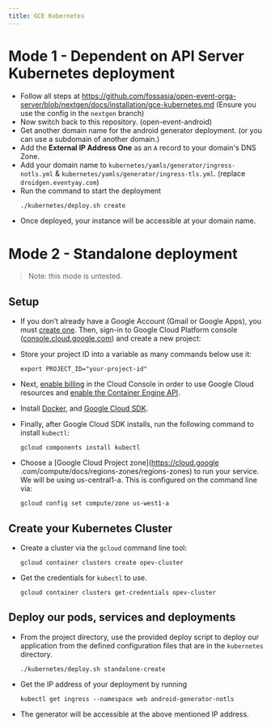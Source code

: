```yaml
---
title: GCE Kubernetes
---
```


# Mode 1 - Dependent on API Server Kubernetes deployment

- Follow all steps at https://github.com/fossasia/open-event-orga-server/blob/nextgen/docs/installation/gce-kubernetes.md (Ensure you use the config in the `nextgen` branch)
- Now switch back to this repository. (open-event-android)
- Get another domain name for the android generator deployment. (or you can use a subdomain of another domain.)
- Add the **External IP Address One** as an `A` record to your domain's DNS Zone.
- Add your domain name to `kubernetes/yamls/generator/ingress-notls.yml` & `kubernetes/yamls/generator/ingress-tls.yml`. (replace `droidgen.eventyay.com`)
- Run the command to start the deployment
    ```bash
    ./kubernetes/deploy.sh create
    ```
- Once deployed, your instance will be accessible at your domain name.

# Mode 2 - Standalone deployment

> Note: this mode is untested.

## Setup

- If you don’t already have a Google Account (Gmail or Google Apps), you must [create one](https://accounts.google.com/SignUp). Then, sign-in to Google Cloud Platform console ([console.cloud.google.com](http://console.cloud.google.com/)) and create a new project:


- Store your project ID into a variable as many commands below use it:

    ```
    export PROJECT_ID="your-project-id"
    ```

- Next, [enable billing](https://console.cloud.google.com/billing) in the Cloud Console in order to use Google Cloud resources and [enable the Container Engine API](https://console.cloud.google.com/project/_/kubernetes/list).

- Install [Docker](https://docs.docker.com/engine/installation/), and [Google Cloud SDK](https://cloud.google.com/sdk/).

- Finally, after Google Cloud SDK installs, run the following command to install `kubectl`:

    ```
    gcloud components install kubectl
    ```

- Choose a [Google Cloud Project zone](https://cloud.google
.com/compute/docs/regions-zones/regions-zones) to run your service. We will be using us-central1-a. This is configured on the command line via:

    ```
    gcloud config set compute/zone us-west1-a
    ```

## Create your Kubernetes Cluster

- Create a cluster via the `gcloud` command line tool:

    ```
    gcloud container clusters create opev-cluster
    ```

- Get the credentials for `kubectl` to use.

    ```
    gcloud container clusters get-credentials opev-cluster
    ```

## Deploy our pods, services and deployments

- From the project directory, use the provided deploy script to deploy our application from the defined configuration files that are in the `kubernetes` directory.

    ```
    ./kubernetes/deploy.sh standalone-create
    ```
- Get the IP address of your deployment by running

    ```angular2html
    kubectl get ingress --namespace web android-generator-notls
    ```
- The generator will be accessible at the above mentioned IP address.